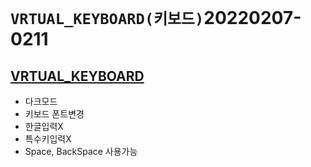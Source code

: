 # `VRTUAL_KEYBOARD(키보드)`20220207-0211

## [VRTUAL_KEYBOARD](https://dreamy-bardeen-4ce77b.netlify.app/ "Netlify로 이동")

- 다크모드
- 키보드 폰트변경
- 한글입력X
- 특수키입력X
- Space, BackSpace 사용가능
